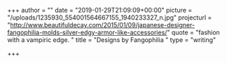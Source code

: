 +++
author = ""
date = "2019-01-29T21:09:09+00:00"
picture = "/uploads/1235930_554001564667155_1940233327_n.jpg"
projecturl = "http://www.beautifuldecay.com/2015/01/09/japanese-designer-fangophilia-molds-silver-edgy-armor-like-accessories/"
quote = "fashion with a vampiric edge. "
title = "Designs by Fangophilia "
type = "writing"

+++
